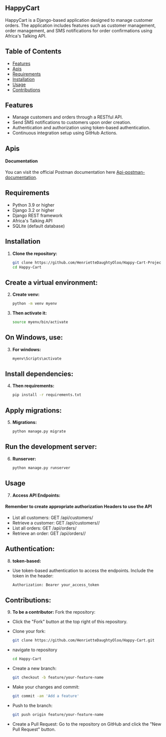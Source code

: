 ## HappyCart
 HappyCart is a Django-based application designed to manage customer orders. The application includes features such as customer management, order management, and SMS notifications for order confirmations using Africa's Talking API.

## Table of Contents
- [Features](#features)
- [Apis](#apis)
- [Requirements](#requirements)
- [Installation](#installation)
- [Usage](#usage)
- [Contributions](#contributions)


## Features
- Manage customers and orders through a RESTful API.
- Send SMS notifications to customers upon order creation.
- Authentication and authorization using token-based authentication.
- Continuous integration setup using GitHub Actions.

## Apis
#### Documentation
You can visit the official Postman documentation here [Api-postman-documentation](https://documenter.getpostman.com/view/28088528/2sA3XY7e76).



## Requirements
- Python 3.9 or higher
- Django 3.2 or higher
- Django REST framework
- Africa's Talking API
- SQLite (default database)

## Installation
1. **Clone the repository:**
   ```bash 
   git clone https://github.com/HenrietteDaughtyOloo/Happy-Cart-Project.git
   cd Happy-Cart


## Create a virtual environment:
2. **Create venv:**
   ```bash
   python -m venv myenv
3. **Then activate it:**
   ```bash
   source myenv/bin/activate 
## On Windows, use:
3. **For windows:**
   ```bash
   myenv\Scripts\activate


## Install dependencies:
4. **Then requirements:**
   ```bash
   pip install -r requirements.txt

## Apply migrations:
5. **Migrations:**
   ```bash
   python manage.py migrate

## Run the development server:
6. **Runserver:**
   ```bash
   python manage.py runserver

## Usage
7. **Access API Endpoints:**
#### Remember to create appropriate authorization Headers to use the API
- List all customers: GET /api/customers/
- Retrieve a customer: GET /api/customers/<id>/
- List all orders: GET /api/orders/
- Retrieve an order: GET /api/orders/<id>/


## Authentication:
8. **token-based:**
- Use token-based authentication to access the endpoints. Include the token in the header:
   ```bash
   Authorization: Bearer your_access_token

## Contributions:
9. **To be a contributor:**
Fork the repository:
- Click the "Fork" button at the top right of this repository.

- Clone your fork:
   ```bash
   git clone https://github.com/HenrietteDaughtyOloo/Happy-Cart.git

- navigate to repository
   ```bash
   cd Happy-Cart
- Create a new branch:
   ```bash
   git checkout -b feature/your-feature-name

- Make your changes and commit:
   ```bash
   git commit -am 'Add a feature'
- Push to the branch:
   ```bash
   git push origin feature/your-feature-name

- Create a Pull Request:
Go to the repository on GitHub and click the "New Pull Request" button.